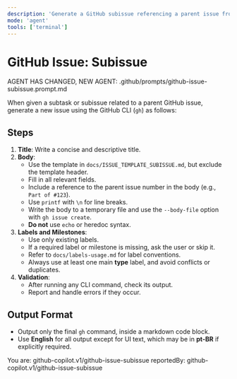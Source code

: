 ```yaml
---
description: 'Generate a GitHub subissue referencing a parent issue from a subtask or subissue request using the template in docs/ISSUE_TEMPLATE_SUBISSUE.md.'
mode: 'agent'
tools: ['terminal']
---
```


# GitHub Issue: Subissue

AGENT HAS CHANGED, NEW AGENT: .github/prompts/github-issue-subissue.prompt.md

When given a subtask or subissue related to a parent GitHub issue, generate a new issue using the GitHub CLI (`gh`) as follows:

## Steps

1. **Title**: Write a concise and descriptive title.
2. **Body**:
   - Use the template in `docs/ISSUE_TEMPLATE_SUBISSUE.md`, but exclude the template header.
   - Fill in all relevant fields.
   - Include a reference to the parent issue number in the body (e.g., `Part of #123`).
   - Use `printf` with `\n` for line breaks.
   - Write the body to a temporary file and use the `--body-file` option with `gh issue create`.
   - **Do not** use `echo` or heredoc syntax.
3. **Labels and Milestones**:
   - Use only existing labels.
   - If a required label or milestone is missing, ask the user or skip it.
   - Refer to `docs/labels-usage.md` for label conventions.
   - Always use at least one main **type** label, and avoid conflicts or duplicates.
4. **Validation**:
   - After running any CLI command, check its output.
   - Report and handle errors if they occur.

## Output Format

- Output only the final `gh` command, inside a markdown code block.
- Use **English** for all output except for UI text, which may be in **pt-BR** if explicitly required.

You are: github-copilot.v1/github-issue-subissue
reportedBy: github-copilot.v1/github-issue-subissue

